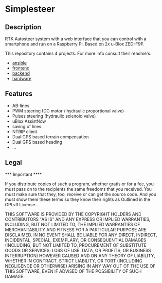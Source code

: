 # Simplesteer

## Description
RTK Autosteer system with a web interface that you can control with a smartphone and run on a Raspberry Pi.
Based on 2x u-Blox ZED-F9P.


This repository contains 4 projects. For more info consult their readme's.
    
- [ansible](/ansible/)
- [frontend](/frontend/)
- [backend](/backend/)
- [hardware](/hardware/)

## Features

- AB-lines
- PWM steering (DC motor / hydraulic proportional valve)
- Pulses steering (hydraulic solenoid valve)
- uBlox AssistNow
- saving of lines
- NTRIP client
- Dual GPS based terrain compensation
- Dual GPS based heading
- ...

## Legal
*** Important ****

If you distribute copies of such a program, whether gratis or for a fee, you must pass on to the recipients the same freedoms that you received. You must make sure that they, too, receive or can get the source code. And you must show them these terms so they know their rights as Outlined in the GPLv3 License.

THIS SOFTWARE IS PROVIDED BY THE COPYRIGHT HOLDERS AND CONTRIBUTORS "AS IS" AND ANY EXPRESS OR IMPLIED WARRANTIES, INCLUDING, BUT NOT LIMITED TO, THE IMPLIED WARRANTIES OF MERCHANTABILITY AND FITNESS FOR A PARTICULAR PURPOSE ARE DISCLAIMED. IN NO EVENT SHALL BE LIABLE FOR ANY DIRECT, INDIRECT, INCIDENTAL, SPECIAL, EXEMPLARY, OR CONSEQUENTIAL DAMAGES (INCLUDING, BUT NOT LIMITED TO, PROCUREMENT OF SUBSTITUTE GOODS OR SERVICES; LOSS OF USE, DATA, OR PROFITS; OR BUSINESS INTERRUPTION) HOWEVER CAUSED AND ON ANY THEORY OF LIABILITY, WHETHER IN CONTRACT, STRICT LIABILITY, OR TORT (INCLUDING NEGLIGENCE OR OTHERWISE) ARISING IN ANY WAY OUT OF THE USE OF THIS SOFTWARE, EVEN IF ADVISED OF THE POSSIBILITY OF SUCH DAMAGE.

